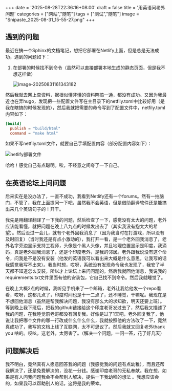+++
date = '2025-08-28T22:36:16+08:00'
draft = false
title = '用英语问老外问题'
categories = ["网站","随笔"]
tags = ["测试","随笔"]
image = "Snipaste_2025-08-31_15-55-27.png"
+++

## 遇到的问题

最近在搞一个Sphinx的文档笔记，想把它部署在Netlify上面，但是总是无法成功，遇到的问题如下：

1. 在部署的时候找不到命令（虽然可以直接部署本地生成的静态页面，但是我不想这样做）

   ![image-20250831161343182](https://oss1.3139822.xyz/%E6%96%87%E4%BB%B6-250727/image-20250831161343182.png)

然后我就去网上查资料，据根似懂非懂的资料瞎搞一通，都没有成功。又因为我最近也在弄hugo，发现把一些配置文件写在主目录下的netfily.toml中比较好用（是我在瞎搞的时候发现的），然后我就把需要的命令写到了配置文件中，netfily.toml内容如下：

```toml
[build]
  publish = "build/html"
  command = "make html"
```

如果不写netfily.toml文件，就要自己手填配置内容（部分配置内容如下）：

![netlify部署文件](https://oss1.3139822.xyz/%E6%96%87%E4%BB%B6-250727/netlify%E9%83%A8%E7%BD%B2%E6%96%87%E4%BB%B6.png)

哈哈！感觉自己有点聪明。唉，不经意之间夸了一下自己。

## 在英语论坛上问问题

后来实在是没办法了，一直不成功，我看到Netlify还有一个forums。然有一拍脑门，不管了，我在上面提问一下吧，虽然我不会英语，但是借助翻译软件还是能搞出来几个英语句子的！开干。

我先是用翻译翻译了一下我的问题，然后检查了一下，感觉没有太大的问题，老外应该能看懂，就把问题在晚上八九点的时候发出去了（其实我没有抱太大的希望）。然后没过一会儿，就有个老外回我消息了（因为我当时在打游戏，所以没有及时回复）（当时我还是有点小激动的），我打开一看，是一个老外回我消息了，老外名字旁边显示支持工程师，头像是个黑人头像，并且地理位置显示是印度，我滴妈，真是老外回我消息了，还是个印度老外，是我的邻居。老外跟我说没有这个命令，问我是不是没有安装（他发的英语我可以看出来大概是什么意思，让我写的话我感觉我写不出来）。我当时想，哎呀，系统没有发现命令我也发现了，我安了半天都不知道怎么安装，所以才上论坛上来问问题的。然后我就回他消息，我说我的requirements.txt文件里面有他的安装包，它自己找不到命令。然后我就睡觉了。

在晚上大概2点的时候，我听见手机来了一个邮箱，老外让我给他发一个repo看看，哎呀，这都几点了，印度时间也是十一二点了，还不睡觉，干嘛呢。我现在是不想回他消息（虽然是帮我解决问题，我没有那么大的求知欲，明天还要上班）。等到晚上我下班后，把我的github链接给这个印度老哥发过去了，然后我又描述了我的问题，在我睡觉前老哥都没有回复我。好像是过了1天吧，老外回复我了，他说让我把哪个文件的哪一行改成什么什么什么，我就按照他的方法改了一下，竟然真成功了，我写的文档上线了互联网，太不可思议了。然后我就又回复老外thank you 啥的。哎吆，这老外，太厉害了。（解决一个问题，一问一答，花了好几天）

## 问题解决后

我不明白，竟然真有人愿意回答我的问题（我感觉我的问题有点幼稚），而且还帮我解决了，还是免费解决的，没花一分钱。感谢印度老哥的无私奉献。我在想，如果是有人问我问题我会不会帮别人解决，提供一下我幼稚的想法 。我想应该会的，如果我可以帮助别人的话，这将是我的荣幸。













